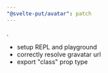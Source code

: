```yaml
---
"@svelte-put/avatar": patch
---
```


.

- setup REPL and playground
- correctly resolve gravatar url
- export "class" prop type

